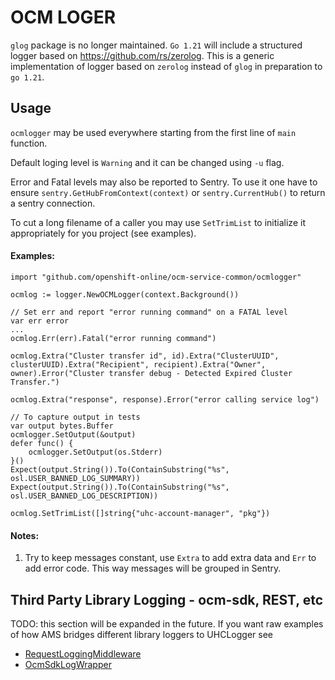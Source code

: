 # OCM LOGER

`glog` package is no longer maintained. `Go 1.21` will include a structured logger based on https://github.com/rs/zerolog. This is a generic implementation of logger based on `zerolog` instead of `glog` in preparation to `go 1.21`.

## Usage

`ocmlogger` may be used everywhere starting from the first line of `main` function.

Default loging level is `Warning` and it can be changed using `-u` flag.

Error and Fatal levels may also be reported to Sentry. To use it one have to ensure `sentry.GetHubFromContext(context)` or `sentry.CurrentHub()` to return a sentry connection.

To cut a long filename of a caller you may use `SetTrimList` to initialize it appropriately for you project (see examples).

#### Examples:

```
import "github.com/openshift-online/ocm-service-common/ocmlogger"

ocmlog := logger.NewOCMLogger(context.Background())

// Set err and report "error running command" on a FATAL level
var err error
... 
ocmlog.Err(err).Fatal("error running command")

ocmlog.Extra("Cluster transfer id", id).Extra("ClusterUUID", clusterUUID).Extra("Recipient", recipient).Extra("Owner", owner).Error("Cluster transfer debug - Detected Expired Cluster Transfer.")

ocmlog.Extra("response", response).Error("error calling service log")

// To capture output in tests
var output bytes.Buffer
ocmlogger.SetOutput(&output)
defer func() {
    ocmlogger.SetOutput(os.Stderr)
}()
Expect(output.String()).To(ContainSubstring("%s", osl.USER_BANNED_LOG_SUMMARY))
Expect(output.String()).To(ContainSubstring("%s", osl.USER_BANNED_LOG_DESCRIPTION))

ocmlog.SetTrimList([]string{"uhc-account-manager", "pkg"})
```

#### Notes:

1. Try to keep messages constant, use `Extra` to add extra data and `Err` to add error code. This way messages will be grouped in Sentry. 

## Third Party Library Logging - ocm-sdk, REST, etc

TODO: this section will be expanded in the future. If you want raw examples of how AMS bridges different library loggers to UHCLogger see
* [RequestLoggingMiddleware](https://gitlab.cee.redhat.com/service/uhc-account-manager/-/blob/98c1d5d841b06e3b0d5d7bc2d803dad7c0d600b6/pkg/server/logging/request_logging_middleware.go)
* [OcmSdkLogWrapper](https://gitlab.cee.redhat.com/service/uhc-account-manager/-/blob/98c1d5d841b06e3b0d5d7bc2d803dad7c0d600b6/pkg/logger/ocm_sdk_log_wrapper.go)
